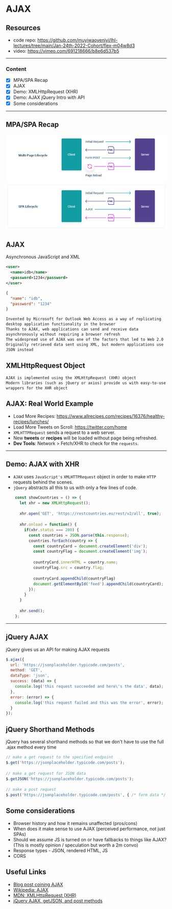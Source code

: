 # AJAX

## Resources

 - code repo: https://github.com/muyiwaoyeniyi/lhl-lectures/tree/main/Jan-24th-2022-Cohort/flex-m04w8d3
 - video: https://vimeo.com/691218666/b8e6d537b5

---

### Content
- [X] MPA/SPA Recap
- [X] AJAX
- [X] Demo: XMLHttpRequest (XHR)
- [X] Demo: AJAX jQuery Intro with API
- [X] Some considerations
---


## MPA/SPA Recap

![MPA vs SPA](mpa-spa.jpg)

## AJAX

  Asynchronous JavaScript and XML

```xml
<user>
  <name>idb</name>
  <password>1234</password>
</user>
```
```json
{
  "name": "idb",
  "password": "1234"
}
```
    Invented by Microsoft for Outlook Web Access as a way of replicating desktop application functionality in the browser
    Thanks to AJAX, web applications can send and receive data asynchronously without requiring a browser refresh
    The widespread use of AJAX was one of the factors that led to Web 2.0
    Originally retrieved data sent using XML, but modern applications use JSON instead

## XMLHttpRequest Object

    AJAX is implemented using the XMLHttpRequest (XHR) object
    Modern libraries (such as jQuery or axios) provide us with easy-to-use wrappers for the XHR object

## AJAX: Real World Example
* Load More Recipes: https://www.allrecipes.com/recipes/16376/healthy-recipes/lunches/
* Load More Tweets on Scroll: https://twitter.com/home
* `XMLHTTPRequest` sends a request to a web server.
* New **tweets** or **recipes** will be loaded without page being refreshed.
* **Dev Tools**: Network > Fetch/XHR to check for the `requests`.

---


## Demo: AJAX with XHR
* `AJAX` uses `JavaScript's` `XMLHTTPRequest` object in order to make `HTTP` requests behind the scenes.
* `jQuery` abstracts all this to us with only a few lines of code.

```javascript
    const showCountries = () => {
      let xhr = new XMLHttpRequest();

      xhr.open('GET', 'https://restcountries.eu/rest/v2/all', true);

      xhr.onload = function() {
        if(xhr.status === 200) {
          const countries = JSON.parse(this.response);
          countries.forEach(country => {
            const countryCard = document.createElement('div');
            const countryFlag = document.createElement('img');

            countryCard.innerHTML = country.name;
            countryFlag.src = country.flag;

            countryCard.appendChild(countryFlag)
            document.getElementById('feed').appendChild(countryCard);
          });
        }
      }

      xhr.send();
    };
```
---


## jQuery AJAX

jQuery gives us an API for making AJAX requests
```js
$.ajax({
  url: 'https://jsonplaceholder.typicode.com/posts',
  method: 'GET',
  dataType: 'json',
  success: (data) => {
    console.log('this request succeeded and here\'s the data', data);
  },
  error: (error) => {
    console.log('this request failed and this was the error', error);
  }
});
```
## jQuery Shorthand Methods

jQuery has several shorthand methods so that we don't have to use the full .ajax method every time
```js
// make a get request to the specified endpoint
$.get('https://jsonplaceholder.typicode.com/posts');

// make a get request for JSON data
$.getJSON('https://jsonplaceholder.typicode.com/posts');

// make a post request
$.post('https://jsonplaceholder.typicode.com/posts', { /* form data */ });
```

## Some considerations

- Browser history and how it remains unaffected (pros/cons)
- When does it make sense to use AJAX (perceived performance, not just SPAs)
- Should we assume JS is turned on or have fallbacks to things like AJAX? (This is mostly opinion / speculation but worth a 2m convo)
- Response types - JSON, rendered HTML, JS
- CORS

## Useful Links

 - [Blog post coining AJAX](https://web.archive.org/web/20160305044414/http://adaptivepath.org/ideas/ajax-new-approach-web-applications/)
 - [Wikipedia: AJAX](https://web.archive.org/web/20160305044414/http://adaptivepath.org/ideas/ajax-new-approach-web-applications/)
 - [MDN: XMLHttpRequest (XHR)](https://web.archive.org/web/20160305044414/http://adaptivepath.org/ideas/ajax-new-approach-web-applications/)
 - [jQuery AJAX, getJSON, and post methods](https://web.archive.org/web/20160305044414/http://adaptivepath.org/ideas/ajax-new-approach-web-applications/)
